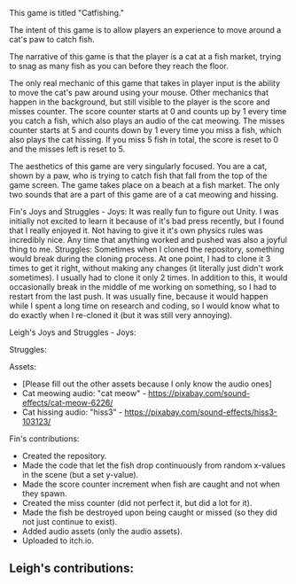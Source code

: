 This game is titled "Catfishing."

The intent of this game is to allow players an experience to move around a cat's paw to catch fish.

The narrative of this game is that the player is a cat at a fish market, trying to snag as many fish as you can before they reach the floor.

The only real mechanic of this game that takes in player input is the ability to move the cat's paw around using your mouse. Other mechanics that happen in the background, but still visible to the player is the score and misses counter. The score counter starts at 0 and counts up by 1 every time you catch a fish, which also plays an audio of the cat meowing. The misses counter starts at 5 and counts down by 1 every time you miss a fish, which also plays the cat hissing. If you miss 5 fish in total, the score is reset to 0 and the misses left is reset to 5.

The aesthetics of this game are very singularly focused. You are a cat, shown by a paw, who is trying to catch fish that fall from the top of the game screen. The game takes place on a beach at a fish market. The only two sounds that are a part of this game are of a cat meowing and hissing.

Fin's Joys and Struggles -
  Joys: 
    It was really fun to figure out Unity. I was initially not excited to learn it because of it's bad press recently, but I found that I really enjoyed it. Not having to give it it's own
    physics rules was incredibly nice. Any time that anything worked and pushed was also a joyful thing to me.
  Struggles:
    Sometimes when I cloned the repository, something would break during the cloning process. At one point, I had to clone it 3 times to get it right, without making any changes (it literally
    just didn't work sometimes). I usually had to clone it only 2 times. In addition to this, it would occasionally break in the middle of me working on something, so I had to restart from the 
    last push. It was usually fine, because it would happen while I spent a long time on research and coding, so I would know what to do exactly when I re-cloned it (but it was still very
    annoying).
  
Leigh's Joys and Struggles -
  Joys:
    
  Struggles:
    

Assets:
  - [Please fill out the other assets because I only know the audio ones]
  - Cat meowing audio: "cat meow" - https://pixabay.com/sound-effects/cat-meow-6226/ 
  - Cat hissing audio: "hiss3" - https://pixabay.com/sound-effects/hiss3-103123/

Fin's contributions:
  - Created the repository.
  - Made the code that let the fish drop continuously from random x-values in the scene (but a set y-value).
  - Made the score counter increment when fish are caught and not when they spawn.
  - Created the miss counter (did not perfect it, but did a lot for it).
  - Made the fish be destroyed upon being caught or missed (so they did not just continue to exist).
  - Added audio assets (only the audio assets).
  - Uploaded to itch.io.

Leigh's contributions:
  -

